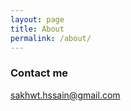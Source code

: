 ```yaml
---
layout: page
title: About
permalink: /about/
---
```



### Contact me

[sakhwt.hssain@gmail.com](mailto:sakhwt.hssain@gmail.com)
